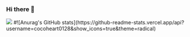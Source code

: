 ### Hi there 👋

<img src="https://capsule-render.vercel.app/api?type=Waving&color=EF2D5E&height=150&section=footer&text=kexin's%20space&fontSize=60&fontColor=d6ace6" />
#![Anurag's GitHub stats](https://github-readme-stats.vercel.app/api?username=cocoheart0128&show_icons=true&theme=radical)
<!--
**cocoheart0128/cocoheart0128** is a ✨ _special_ ✨ repository because its `README.md` (this file) appears on your GitHub profile.
![header](https://capsule-render.vercel.app/api?height=400&text=Hello%20World!&desc=Hello%20capsule%20render)
Here are some ideas to get you started:

- 🔭 I’m currently working on ...
- 🌱 I’m currently learning ...
- 👯 I’m looking to collaborate on ...
- 🤔 I’m looking for help with ...
- 💬 Ask me about ...
- 📫 How to reach me: ...
- 😄 Pronouns: ...
- ⚡ Fun fact: ...
-->
